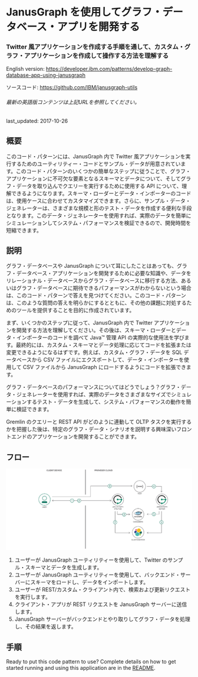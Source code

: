 # JanusGraph を使用してグラフ・データベース・アプリを開発する

### Twitter 風アプリケーションを作成する手順を通して、カスタム・グラフ・アプリケーションを作成して操作する方法を理解する

English version: https://developer.ibm.com/patterns/develop-graph-database-app-using-janusgraph
  
ソースコード: https://github.com/IBM/janusgraph-utils

###### 最新の英語版コンテンツは上記URLを参照してください。
last_updated: 2017-10-26

 
## 概要

このコード・パターンには、JanusGraph 内で Twitter 風アプリケーションを実行するためのユーティリティー・コードとサンプル・データが用意されています。このコード・パターンのいくつかの簡単なステップに従うことで、グラフ・アプリケーションに不可欠な要素となるスキーマとデータについて、そしてグラフ・データを取り込んでクエリーを実行するために使用する API について、理解できるようになります。スキーマ・ローダーとデータ・インポーターのコードは、使用ケースに合わせてカスタマイズできます。さらに、サンプル・データ・ジェネレーターは、さまざまな規模と形のテスト・データを作成する便利な手段となります。このデータ・ジェネレーターを使用すれば、実際のデータを簡単にシミュレーションしてシステム・パフォーマンスを検証できるので、開発時間を短縮できます。

## 説明

グラフ・データベースや JanusGraph について耳にしたことはあっても、グラフ・データベース・アプリケーションを開発するために必要な知識や、データをリレーショナル・データベースからグラフ・データベースに移行する方法、あるいはグラフ・データベースに期待できるパフォーマンスがわからないという場合は、このコード・パターンで答えを見つけてください。このコード・パターンは、このような質問の答えを明らかにするとともに、その他の課題に対処するためのツールを提供することを目的に作成されています。

まず、いくつかのステップに従って、JanusGraph 内で Twitter アプリケーションを開発する方法を理解してください。その後は、スキーマ・ローダーとデータ・インポーターのコードを調べて Java&trade; 管理 API の実際的な使用法を学びます。最終的には、カスタム・スキーマとデータ処理に応じてコードを拡張または変更できるようになるはずです。例えば、カスタム・グラフ・データを SQL データベースから CSV ファイルにエクスポートして、データ・インポーターを使用して CSV ファイルから JanusGraph にロードするようにコードを拡張できます。

グラフ・データベースのパフォーマンスについてはどうでしょう？グラフ・データ・ジェネレーターを使用すれば、実際のデータをさまざまなサイズでシミュレーションするテスト・データを生成して、システム・パフォーマンスの動作を簡単に検証できます。

Gremlin のクエリーと REST API がどのように連動して OLTP タスクを実行するかを把握した後は、特定のグラフ・データ・シナリオを説明する興味深いフロントエンドのアプリケーションを開発することができます。

## フロー

![フロー](./images/graph-database-janusgraph.png)

1. ユーザーが JanusGraph ユーティリティーを使用して、Twitter のサンプル・スキーマとデータを生成します。
1. ユーザーが JanusGraph ユーティリティーを使用して、バックエンド・サーバーにスキーマをロードし、データをインポートします。
1. ユーザーが REST/カスタム・クライアント内で、検索および更新リクエストを実行します。
1. クライアント・アプリが REST リクエストを JanusGraph サーバーに送信します。
1. JanusGraph サーバーがバックエンドとやり取りしてグラフ・データを処理し、その結果を返します。

## 手順

Ready to put this code pattern to use? Complete details on how to get started running and using this application are in the [README](https://github.com/IBM/janusgraph-utils/blob/master/README.md).
